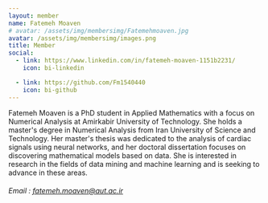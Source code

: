 ```yaml
---
layout: member
name: Fatemeh Moaven
# avatar: /assets/img/membersimg/Fatemehmoaven.jpg
avatar: /assets/img/membersimg/images.png
title: Member
social:
  - link: https://www.linkedin.com/in/fatemeh-moaven-1151b2231/
    icon: bi-linkedin

  - link: https://github.com/Fm1540440
    icon: bi-github
---
```


Fatemeh Moaven is a PhD student in Applied Mathematics with a focus on Numerical Analysis at Amirkabir University of Technology. She holds a master's degree in Numerical Analysis from Iran University of Science and Technology. Her master's thesis was dedicated to the analysis of cardiac signals using neural networks, and her doctoral dissertation focuses on discovering mathematical models based on data. She is interested in research in the fields of data mining and machine learning and is seeking to advance in these areas.

###### Email : fatemeh.moaven@aut.ac.ir
